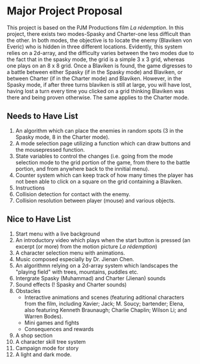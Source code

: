 # Major Project Proposal
This project is based on the PJM Productions film *La rédemption*. In this project, there exists two modes-Spasky and Charter-one less difficult than the other. In both modes, the objective is to locate the enemy (Blaviken von Everic) who is hidden in three different locations. Evidently, this system relies on a 2d-array, and the difficulty varies between the two modes due to the fact that in the spasky mode, the grid is a simple 3 x 3 grid, whereas one plays on an 8 x 8 grid. Once a Blaviken is found, the game digresses to a battle between either Spasky (if in the Spasky mode) and Blaviken, or between Charter (if in the Charter mode) and Blaviken. However, in the Spasky mode, if after three turns blaviken is still at large, you will have lost, having lost a turn every time you clicked on a grid thinking Blaviken was there and being proven otherwise. The same applies to the Charter mode. 

## Needs to Have List
1. An algorithm which can place the enemies in random spots (3 in the Spasky mode, 8 in the Charter mode).
2. A mode selection page utilizing a function which can draw buttons and the mousepressed function.
3. State variables to control the changes (i.e. going from the mode selection mode to the grid portion of the game, from there to the battle portion, and from anywhere back to the innitial menu).
4. Counter system which can keep track of how many times the player has not been able to click on a square on the grid containing a Blaviken.
5. Instructions 
6. Collision detection for contact with the enemy. 
7. Collision resolution between player (mouse) and various objects. 

## Nice to Have List
1. Start menu with a live background 
2. An introductory video which plays when the start button is pressed (an excerpt (or more) from the motion picture  *La rédemption*)
3. A character selection menu with animations.
4. Music composed especially by Dr. Jienan Chen.
5. An algorithmn relying on a 2d-array system which landscapes the "playing field" with trees, mountains, puddles etc.
6. Intergrate Spasky (Muhammad) and Charter (Jienan) sounds
7. Sound effects (! Spasky and Charter sounds)  
8. Obstacles
   * Interactive animations and scenes (featuring aditional characters from the film, including Xavier; Jack; M. Soucy; bartender; Elena, also featuring Kenneth Braunaugh; Charlie Chaplin; Wilson Li; and Warren Bodes).
   * Mini games and fights
   * Consequences and rewards
9. A shop section
10. A character skill tree system
11. Campaign mode for story
12. A light and dark mode.

